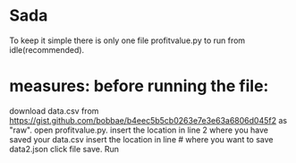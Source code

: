 # Sada
To keep it simple there is only one file profitvalue.py to run from idle(recommended).
# measures: before running the file:
download data.csv from https://gist.github.com/bobbae/b4eec5b5cb0263e7e3e63a6806d045f2 as "raw".
open profitvalue.py.
insert the location in line 2 where you have saved your data.csv
insert the location in line # where you want to save data2.json
click file save.
Run
